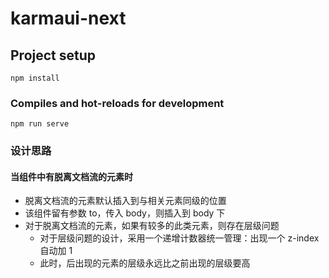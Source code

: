 # karmaui-next

## Project setup

```
npm install
```

### Compiles and hot-reloads for development

```
npm run serve
```

### 设计思路

#### 当组件中有脱离文档流的元素时

- 脱离文档流的元素默认插入到与相关元素同级的位置
- 该组件留有参数 to，传入 body，则插入到 body 下
- 对于脱离文档流的元素，如果有较多的此类元素，则存在层级问题
  - 对于层级问题的设计，采用一个递增计数器统一管理：出现一个 z-index 自动加 1
  - 此时，后出现的元素的层级永远比之前出现的层级要高
